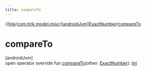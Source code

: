 ```yaml
---
title: compareTo
---
```

//[link](../../../index.html)/[com.tink.model.misc](../index.html)/[[androidJvm]ExactNumber](index.html)/[compareTo](compare-to.html)



# compareTo



[androidJvm]\
open operator override fun [compareTo](compare-to.html)(other: [ExactNumber](index.html)): [Int](https://kotlinlang.org/api/latest/jvm/stdlib/kotlin/-int/index.html)




